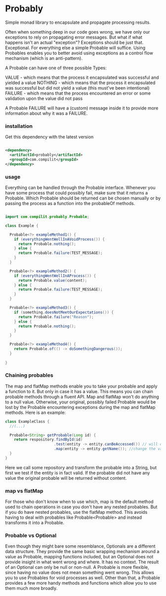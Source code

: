 # Probably

Simple monad library to encapsulate and propagate processing results.

Often when something deep in our code goes wrong, we have only our exceptions to rely on propagating
error messages. But what if what happens isn't an actual "exception"? Exceptions should be just that. Exceptional. For
everything else a simple Probable will suffice. Using Probables enables you to better avoid using exceptions as a
control flow mechanism (which is an anti-pattern).

A Probable can have one of three possible Types:

VALUE - which means that the process it encapsulated was successful and yielded a value
NOTHING - which means that the process it encapsulated was successful but did not yield a value (this must've been intentional)
FAILURE - which means that the process encountered an error or some validation upon the value did not pass

A Probable FAILURE will have a (custom) message inside it to provide more information about why it was a FAILURE.

### installation

Get this dependency with the latest version

```xml

<dependency>
  <artifactId>probably</artifactId>
  <groupId>com.compilit</groupId>
</dependency>
```

### usage

Everything can be handled through the Probable interface. Whenever you have some process that could
possibly fail, make sure that it returns a Probable. Which Probable should be returned can be chosen manually or by
passing the process as a function into the probableOf methods.

```java

import com.compilit.probably.Probable;

class Example {

  Probable<?> exampleMethod1() {
    if (everythingWentWellInAVoidProcess()) {
      return Probable.nothing();
    } else {
      return Probable.failure(TEST_MESSAGE);
    }
  }

  Probable<?> exampleMethod2() {
    if (everythingWentWellInAProcess()) {
      return Probable.value(content);
    } else {
      return Probable.failure(TEST_MESSAGE);
    }
  }

  Probable<?> exampleMethod3() {
    if (something.doesNotMeetOurExpectations()) {
      return Probable.failure("Reason");
    } else {
      return Probable.nothing();
    }
  }

  Probable<?> exampleMethod4() {
    return Probable.of(() -> doSomethingDangerous());
  }
  
}

```

### Chaining probables

The map and flatMap methods enable you to take your probable and apply a function to it. But only in case
it has a value. This means you can chain probable methods through a fluent API. Map and flatMap won't do anything to a null value. Otherwise, your original, possibly failed
Probable would be lost by the Probable encountering exceptions during the map and flatMap methods. Here is an example:

```java
class ExampleClass {
  //(...)

  Probable<String> getProbable(Long id) {
    return respository.findById(id)
                      .test(entity -> entity.canBeAccessed()) // will do nothing if the probable is already a failure, will do nothing if the predicate returns true, otherwise mutate the probable into a FAILURE
                      .map(entity -> entity.getName()); //change the value of the probable if the probable has a value. This in term will yield another probable.
  }
}
```

Here we call some repository and transform the probable into a String, but first we test if the entity is in fact valid.
If the probable did not have any value the original probable will be returned without content.

### map vs flatMap

For those who don't know when to use which, map is the default method used to chain operations in case you don't have
any nested
probables. But if you do have nested probables, use the flatMap method. This avoids having to deal with probables like
Probable<Probable<String>> and instead transforms it into a Probable<String>.

### Probable vs Optional

Even though they might bare some resemblance, Optionals are a different data structure. They provide the same basic
wrapping mechanism around a value as Probable, mapping functions included, but an Optional does not provide insight in
what went wrong and where. It has no context. The result of an Optional can only be null or non-null. A Probable is
more flexible, since having no value does not mean something went wrong. This allows you to use Probables for void
processes as well. Other than that, a Probable provides a few more handy methods and functions which allow you to use
them much more broadly.